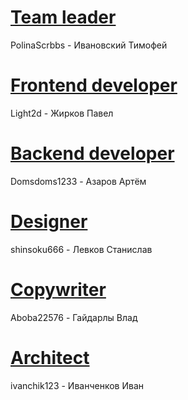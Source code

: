 # <a href="https://github.com/Gru-corp/Null/tree/base">Team leader</a>
PolinaScrbbs - Ивановский Тимофей
# <a href="https://github.com/Gru-corp/Null/tree/frontend">Frontend developer</a>
Light2d - Жирков Павел
# <a href="https://github.com/Gru-corp/Null/tree/additional">Backend developer</a>
Domsdoms1233 - Азаров Артём
# <a href="https://github.com/Gru-corp/Null/tree/designer">Designer</a>
shinsoku666 - Левков Станислав
# <a href="https://github.com/Gru-corp/Null/tree/copywriter">Copywriter</a>
Aboba22576 - Гайдарлы Влад
# <a href="https://github.com/Gru-corp/Null/tree/architect">Architect</a>
ivanchik123 - Иванченков Иван


